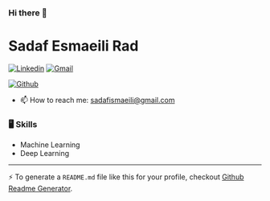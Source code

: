 ### Hi there 👋

<!--
**sadaf-rad/sadaf-rad** is a ✨ _special_ ✨ repository because its `README.md` (this file) appears on your GitHub profile.

Here are some ideas to get you started:

- 🔭 I’m currently working on ...
- 🌱 I’m currently learning ...
- 👯 I’m looking to collaborate on ...
- 🤔 I’m looking for help with ...
- 💬 Ask me about ...
- 📫 How to reach me: ...
- 😄 Pronouns: ...
- ⚡ Fun fact: ...
-->
# Sadaf Esmaeili Rad



[![Linkedin](https://img.shields.io/badge/-LinkedIn-blue?style=flat&logo=Linkedin&logoColor=white)](https://www.linkedin.com/in/sadaf-esmaeili-rad)
[![Gmail](https://img.shields.io/badge/-Gmail-c14438?style=flat&logo=Gmail&logoColor=white)](mailto:sadafismaeili@gmail.com)

[![Github](https://img.shields.io/github/followers/sadaf-rad?label=Follow&style=social)](https://github.com/sadaf-rad)


- 📫 How to reach me: sadafismaeili@gmail.com


### 🖥 Skills

- Machine Learning
- Deep Learning



---
:zap: To generate a `README.md` file like this for your profile, checkout [Github Readme Generator](https://sadaf-rad-github-profile-readme-srcstreamlit-app-i6skm7.streamlit.app/).

